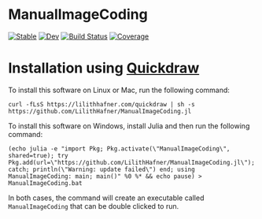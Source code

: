 # ManualImageCoding

[![Stable](https://img.shields.io/badge/docs-stable-blue.svg)](https://LilithHafner.github.io/ManualImageCoding.jl/stable/)
[![Dev](https://img.shields.io/badge/docs-dev-blue.svg)](https://LilithHafner.github.io/ManualImageCoding.jl/dev/)
[![Build Status](https://github.com/LilithHafner/ManualImageCoding.jl/actions/workflows/CI.yml/badge.svg?branch=main)](https://github.com/LilithHafner/ManualImageCoding.jl/actions/workflows/CI.yml?query=branch%3Amain)
[![Coverage](https://codecov.io/gh/LilithHafner/ManualImageCoding.jl/branch/main/graph/badge.svg)](https://codecov.io/gh/LilithHafner/ManualImageCoding.jl)

# Installation using [Quickdraw](https://github.com/LilithHafner/quickdraw)

To install this software on Linux or Mac, run the following command:

```
curl -fLsS https://lilithhafner.com/quickdraw | sh -s https://github.com/LilithHafner/ManualImageCoding.jl
```

To install this software on Windows, install Julia and then run the following command:
```
(echo julia -e "import Pkg; Pkg.activate(\"ManualImageCoding\", shared=true); try Pkg.add(url=\"https://github.com/LilithHafner/ManualImageCoding.jl\"); catch; println(\"Warning: update failed\") end; using ManualImageCoding: main; main()" %0 %* && echo pause) > ManualImageCoding.bat
```

In both cases, the command will create an executable called `ManualImageCoding` that can be double clicked to run.
